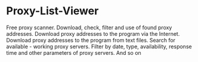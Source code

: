 # Proxy-List-Viewer
Free proxy scanner. Download, check, filter and use of found proxy addresses. Download proxy addresses to the program via the Internet. Download proxy addresses to the program from text files. Search for available - working proxy servers. Filter by date, type, availability, response time and other parameters of proxy servers. And so on
